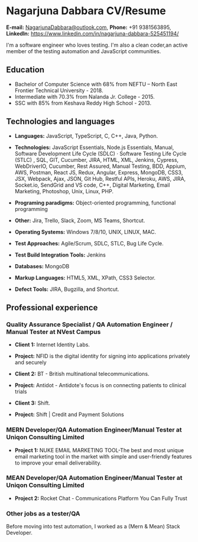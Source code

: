 # Nagarjuna Dabbara CV/Resume

**E-mail:** NagarjunaDabbara@outlook.com,
**Phone:** +91 9381563895,
**LinkedIn:** https://www.linkedin.com/in/nagarjuna-dabbara-525451194/  

I'm a software engineer who loves testing. I'm also a clean coder,an active member of the testing automation and JavaScript communities.

## Education
- Bachelor of Computer Science with 68% from NEFTU – North East Frontier Technical University - 2018.
- Intermediate with 70.3% from Nalanda Jr. College - 2015.
- SSC with 85% from Keshava Reddy High School - 2013.
## Technologies and languages

* **Languages:** JavaScript, TypeScript, C, C++, Java, Python.
* **Technologies:** JavaScript Essentials, Node.js Essentials, Manual, Software Development Life Cycle (SDLC) · Software Testing Life Cycle (STLC) , SQL, GIT, Cucumber, JIRA, HTML, XML, Jenkins, Cypress, WebDriverIO, Cucumber, Rest Assured, Manual Testing, BDD, Appium, AWS, Postman, React JS, Redux, Angular, Express, MongoDB, CSS3, JSX, Webpack, Ajax, JSON, Git Hub, Restful APIs, Heroku, AWS, JIRA, Socket.io, SendGrid and VS code, C++, Digital Marketing, Email Marketing, Photoshop, Unix, Linux, PHP.

* **Programing paradigms:** Object-oriented programming, functional programming
* **Other:** Jira, Trello, Slack, Zoom, MS Teams, Shortcut. 
* **Operating Systems:** Windows 7/8/10, UNIX, LINUX, MAC.
* **Test Approaches:** Agile/Scrum, SDLC, STLC, Bug Life Cycle.
* **Test Build Integration Tools:** Jenkins
* **Databases:** MongoDB
* **Markup Languages:** HTML5, XML, XPath, CSS3 Selector.
* **Defect Tools:** JIRA, Bugzilla, and Shortcut.

## Professional experience
### Quality Assurance Specialist / QA Automation Engineer / Manual Tester at NVest Campus
* **Client 1:** Internet Identity Labs.                                                        
* **Project:** NFID is the digital identity for signing into applications privately and securely 

* **Client 2:** BT -  British multinational telecommunications.                                                        
* **Project:** Antidot - Antidote's focus is on connecting patients to clinical trials 

* **Client 3:** Shift.                                                        
* **Project:** Shift | Credit and Payment Solutions 

### MERN Developer/QA Automation Engineer/Manual Tester at Uniqon Consulting Limited                                                         
* **Project 1:** NUKE EMAIL MARKETING TOOL-The best and most unique email marketing tool in the market with simple and user-friendly features to improve your email deliverability.

### MEAN Developer/QA Automation Engineer/Manual Tester at Uniqon Consulting Limited  
* **Project 2:** Rocket Chat - Communications Platform You Can Fully Trust 


### Other jobs as a tester/QA
Before moving into test automation, I worked as a (Mern & Mean) Stack Developer.
